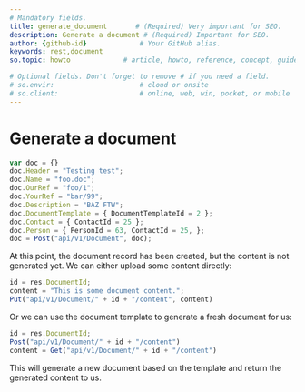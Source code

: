```yaml
---
# Mandatory fields.
title: generate_document       # (Required) Very important for SEO.
description: Generate a document # (Required) Important for SEO.
author: {github-id}             # Your GitHub alias.
keywords: rest,document
so.topic: howto             # article, howto, reference, concept, guide

# Optional fields. Don't forget to remove # if you need a field.
# so.envir:                     # cloud or onsite
# so.client:                    # online, web, win, pocket, or mobile
---
```


# Generate a document

```javascript
var doc = {}
doc.Header = "Testing test";
doc.Name = "foo.doc";
doc.OurRef = "foo/1";
doc.YourRef = "bar/99";
doc.Description = "BAZ FTW";
doc.DocumentTemplate = { DocumentTemplateId = 2 };
doc.Contact = { ContactId = 25 };
doc.Person = { PersonId = 63, ContactId = 25, }; 
doc = Post("api/v1/Document", doc);
```

At this point, the document record has been created, but the content is not generated yet. We can either upload some content directly:

```javascript
id = res.DocumentId;
content = "This is some document content.";
Put("api/v1/Document/" + id + "/content", content)
```

Or we can use the document template to generate a fresh document for us:

```javascript
id = res.DocumentId;
Post("api/v1/Document/" + id + "/content")
content = Get("api/v1/Document/" + id + "/content")
```

This will generate a new document based on the template and return the generated content to us.

